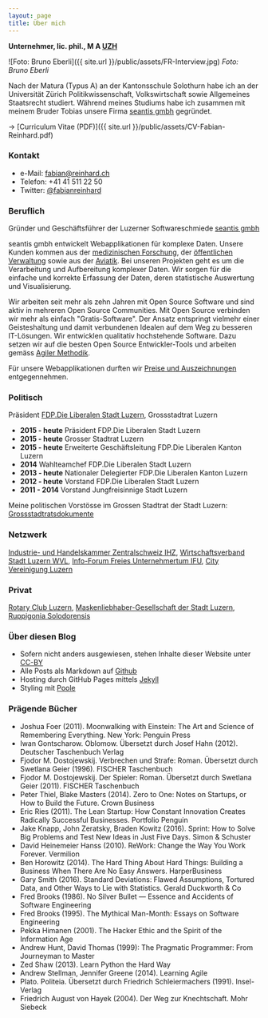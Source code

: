 ```yaml
---
layout: page
title: Über mich
---
```


**Unternehmer, lic. phil., M A [UZH](http://www.uzh.ch)**

![Foto: Bruno Eberli]({{ site.url }}/public/assets/FR-Interview.jpg) *Foto: Bruno Eberli*

Nach der Matura (Typus A) an der Kantonsschule Solothurn habe ich an der Universität Zürich Politikwissenschaft, Volkswirtschaft sowie Allgemeines Staatsrecht studiert. Während meines Studiums habe ich zusammen mit meinem Bruder Tobias unsere Firma [seantis gmbh](https://www.seantis.ch) gegründet.

→ [Curriculum Vitae (PDF)]({{ site.url }}/public/assets/CV-Fabian-Reinhard.pdf)

### Kontakt
- e-Mail: [fabian@reinhard.ch](mailto:fabian@reinhard.ch)
- Telefon: +41 41 511 22 50
- Twitter: [@fabianreinhard](https://www.twitter.com/fabianreinhard)

### Beruflich
Gründer und Geschäftsführer der Luzerner Softwareschmiede [seantis gmbh](https://www.seantis.ch)

seantis gmbh entwickelt Webapplikationen für komplexe Daten. Unsere Kunden kommen aus der [medizinischen Forschung](https://www.healthdata.ai), der [öffentlichen Verwaltung](https://www.onegovcloud.ch) sowie aus der [Aviatik](https://www.mycontrol.aero).
Bei unseren Projekten geht es um die Verarbeitung und Aufbereitung komplexer Daten. Wir sorgen für die einfache und korrekte Erfassung der Daten, deren statistische Auswertung und Visualisierung.

Wir arbeiten seit mehr als zehn Jahren mit Open Source Software und sind aktiv in mehreren Open Source Communities. Mit Open Source verbinden wir mehr als einfach "Gratis-Software". Der Ansatz entspringt vielmehr einer Geisteshaltung und damit verbundenen Idealen auf dem Weg zu besseren IT-Lösungen. Wir entwicklen qualitativ hochstehende Software. Dazu setzen wir auf die besten Open Source Entwickler-Tools und arbeiten gemäss [Agiler Methodik](https://www.seantis.ch/portrait/agile-softwareentwicklung).

Für unsere Webapplikationen durften wir [Preise und Auszeichnungen](https://www.seantis.ch/portrait/awards/) entgegennehmen.

### Politisch
Präsident [FDP.Die Liberalen Stadt Luzern](http://www.fdp-stadtluzern.ch), Grossstadtrat Luzern

- **2015 - heute** Präsident FDP.Die Liberalen Stadt Luzern
- **2015 - heute** Grosser Stadtrat Luzern
- **2015 - heute** Erweiterte Geschäftsleitung FDP.Die Liberalen Kanton Luzern
- **2014** Wahlteamchef FDP.Die Liberalen Stadt Luzern
- **2013 - heute** Nationaler Delegierter FDP.Die Liberalen Kanton Luzern 
- **2012 - heute** Vorstand FDP.Die Liberalen Stadt Luzern 
- **2011 - 2014** Vorstand Jungfreisinnige Stadt Luzern  

Meine politischen Vorstösse im Grossen Stadtrat der Stadt Luzern: [Grossstadtratsdokumente](http://www.stadtluzern.ch/de/politik/ggr/polgeschaefte/welcome.php?nr=&title=&dat1=&dat2=&dat3=&dat4=&art=&stat=&sq=&uz=FABIAN+REINHARD&frk=&saction=Suchen)

### Netzwerk
[Industrie- und Handelskammer Zentralschweiz IHZ](http://www.ihz.ch/home.html), [Wirtschaftsverband Stadt Luzern WVL](http://www.wvl.ch), [Info-Forum Freies Unternehmertum IFU](http://www.ifu.ch), [City Vereinigung Luzern](https://www.city-luzern.ch)

### Privat
[Rotary Club Luzern](http://www.rotaryclubluzern.ch), [Maskenliebhaber-Gesellschaft der Stadt Luzern](http://www.mlg.ch), [Ruppigonia Solodorensis](http://ruppigonia.ch)

### Über diesen Blog
- Sofern nicht anders ausgewiesen, stehen Inhalte dieser Website unter [CC-BY](http://creativecommons.org/licenses/by/4.0/deed.de)
- Alle Posts als Markdown auf [Github](https://github.com/freinhard/freinhard.github.io)
- Hosting durch GitHub Pages mittels [Jekyll](https://jekyllrb.com)
- Styling mit [Poole](http://getpoole.com)

### Prägende Bücher
- Joshua Foer (2011). Moonwalking with Einstein: The Art and Science of Remembering Everything. New York: Penguin Press
- Iwan Gontscharow. Oblomow. Übersetzt durch Josef Hahn (2012). Deutscher Taschenbuch Verlag
- Fjodor M. Dostojewskij. Verbrechen und Strafe: Roman. Übersetzt durch Swetlana Geier (1996). FISCHER Taschenbuch
- Fjodor M. Dostojewskij. Der Spieler: Roman. Übersetzt durch Swetlana Geier (2011). FISCHER Taschenbuch
- Peter Thiel, Blake Masters (2014). Zero to One: Notes on Startups, or How to Build the Future. Crown Business
- Eric Ries (2011). The Lean Startup: How Constant Innovation Creates Radically Successful Businesses. Portfolio Penguin
- Jake Knapp, John Zeratsky, Braden Kowitz (2016). Sprint: How to Solve Big Problems and Test New Ideas in Just Five Days. Simon & Schuster
- David Heinemeier Hanss (2010). ReWork: Change the Way You Work Forever. Vermilion
- Ben Horowitz (2014). The Hard Thing About Hard Things: Building a Business When There Are No Easy Answers. HarperBusiness
- Gary Smith (2016). Standard Deviations: Flawed Assumptions, Tortured Data, and Other Ways to Lie with Statistics. Gerald Duckworth & Co
- Fred Brooks (1986). No Silver Bullet — Essence and Accidents of Software Engineering
- Fred Brooks (1995). The Mythical Man-Month: Essays on Software Engineering
- Pekka Himanen (2001). The Hacker Ethic and the Spirit of the Information Age
- Andrew Hunt, David Thomas (1999): The Pragmatic Programmer: From Journeyman to Master
- Zed Shaw (2013). Learn Python the Hard Way
- Andrew Stellman, Jennifer Greene (2014). Learning Agile
- Plato. Politeia. Übersetzt durch Friedrich Schleiermachers (1991). Insel-Verlag
- Friedrich August von Hayek (2004). Der Weg zur Knechtschaft. Mohr Siebeck